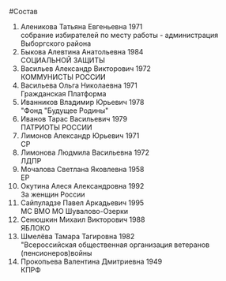 #Состав
1. Аленикова Татьяна Евгеньевна 1971   
    собрание избирателей по месту работы - администрация Выборгского района
2. Быкова Алевтина Анатольевна 1984   
    СОЦИАЛЬНОЙ ЗАЩИТЫ
3. Васильев Александр Викторович 1972   
    КОММУНИСТЫ РОССИИ
4. Васильева Ольга Николаевна 1971   
    Гражданская Платформа
5. Иванников Владимир Юрьевич 1978   
    "Фонд "Будущее Родины"
6. Иванов Тарас Васильевич 1979   
    ПАТРИОТЫ РОССИИ
7. Лимонов Александр Юрьевич 1971   
    СР
8. Лимонова Людмила Васильевна 1972   
    ЛДПР
9. Мочалова Светлана Яковлевна 1958   
    ЕР
10. Окутина Алеся Александровна 1992   
    За женщин России
11. Сайпуладзе Павел Аркадьевич 1995   
    МС ВМО МО Шувалово-Озерки
12. Сенюшкин Михаил Викторович 1988   
    ЯБЛОКО
13. Шмелёва Тамара Тагировна 1982   
    "Всероссийская общественная организация ветеранов (пенсионеров)войны
14. Прокопьева Валентина Дмитриевна 1949   
    КПРФ
